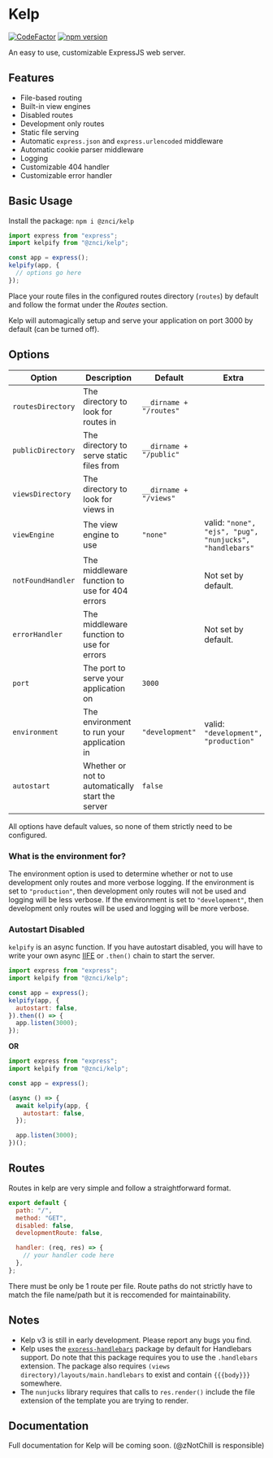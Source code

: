 # Kelp

[![CodeFactor](https://www.codefactor.io/repository/github/znci/kelp/badge/main)](https://www.codefactor.io/repository/github/znci/kelp/overview/main)
[![npm version](https://badge.fury.io/js/@znci%2Fkelp.svg)](https://badge.fury.io/js/@znci%2Fkelp)

An easy to use, customizable ExpressJS web server.

## Features

- File-based routing
- Built-in view engines
- Disabled routes
- Development only routes
- Static file serving
- Automatic `express.json` and `express.urlencoded` middleware
- Automatic cookie parser middleware
- Logging
- Customizable 404 handler
- Customizable error handler

## Basic Usage

Install the package: `npm i @znci/kelp`

```js
import express from "express";
import kelpify from "@znci/kelp";

const app = express();
kelpify(app, {
  // options go here
});
```

Place your route files in the configured routes directory (`routes`) by default and follow the format under the *Routes* section.

Kelp will automagically setup and serve your application on port 3000 by default (can be turned off).

## Options

| Option            | Description                                      | Default                 | Extra                                                     | Type              |
|-------------------|--------------------------------------------------|-------------------------|-----------------------------------------------------------|-------------------|
| `routesDirectory` | The directory to look for routes in              | `__dirname + "/routes"` |                                                           | String            |
| `publicDirectory` | The directory to serve static files from         | `__dirname + "/public"` |                                                           | String            |
| `viewsDirectory`  | The directory to look for views in               | `__dirname + "/views"`  |                                                           | String            |
| `viewEngine`      | The view engine to use                           | `"none"`                | valid:   `"none", "ejs", "pug", "nunjucks", "handlebars"` | String            |
| `notFoundHandler` | The middleware function to use for 404 errors    |                         | Not set by default.                                       | Callback Function |
| `errorHandler`    | The middleware function to use for errors        |                         | Not set by default.                                       | Callback Function |
| `port`            | The port to serve your application on            | `3000`                  |                                                           | Int               |
| `environment`     | The environment to run your application in       | `"development"`         | valid:   `"development", "production"`                    | String            |
| `autostart`       | Whether or not to automatically start the server | `false`                 |                                                           | Boolean           |

All options have default values, so none of them strictly need to be configured.

### What is the environment for?

The environment option is used to determine whether or not to use development only routes and more verbose logging. If the environment is set to `"production"`, then development only routes will not be used and logging will be less verbose. If the environment is set to `"development"`, then development only routes will be used and logging will be more verbose.

### Autostart Disabled

`kelpify` is an async function. If you have autostart disabled, you will have to write your own async [IIFE](https://developer.mozilla.org/en-US/docs/Glossary/IIFE) or `.then()` chain to start the server.

```js
import express from "express";
import kelpify from "@znci/kelp";

const app = express();
kelpify(app, {
  autostart: false,
}).then(() => {
  app.listen(3000);
});
```

**OR**

```js
import express from "express";
import kelpify from "@znci/kelp";

const app = express();

(async () => {
  await kelpify(app, {
    autostart: false,
  });

  app.listen(3000);
})();
```

## Routes

Routes in kelp are very simple and follow a straightforward format.

```js
export default {
  path: "/",
  method: "GET",
  disabled: false,
  developmentRoute: false,

  handler: (req, res) => {
    // your handler code here
  },
};
```

There must be only be 1 route per file. Route paths do not strictly have to match the file name/path but it is reccomended for maintainability.

## Notes

- Kelp v3 is still in early development. Please report any bugs you find.
- Kelp uses the [`express-handlebars`](https://www.npmjs.com/package/express-handlebars) package by default for Handlebars support. Do note that this package requires you to use the `.handlebars` extension. The package also requires `(views directory)/layouts/main.handlebars` to exist and contain `{{{body}}}` somewhere.
- The `nunjucks` library requires that calls to `res.render()` include the file extension of the template you are trying to render.

## Documentation

Full documentation for Kelp will be coming soon. (@zNotChill is responsible)
